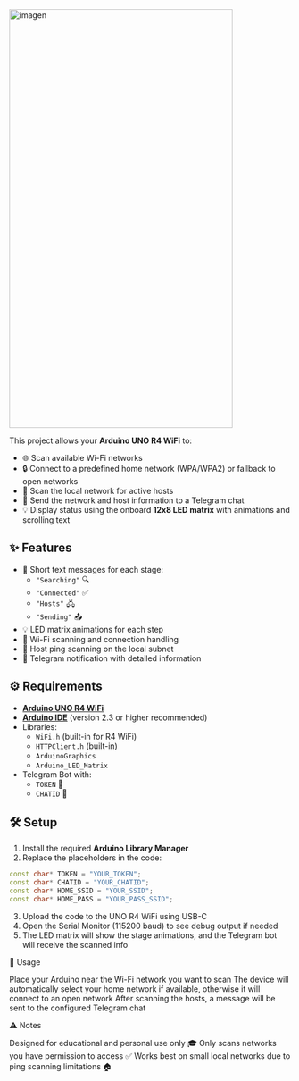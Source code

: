 <img width="400" height="750" alt="imagen" src="https://github.com/user-attachments/assets/c2145af2-3ba6-4617-b1ef-2ebc974f5408" />

This project allows your **Arduino UNO R4 WiFi** to:  

- 🌐 Scan available Wi-Fi networks  
- 🔒 Connect to a predefined home network (WPA/WPA2) or fallback to open networks  
- 📡 Scan the local network for active hosts  
- 📩 Send the network and host information to a Telegram chat  
- 💡 Display status using the onboard **12x8 LED matrix** with animations and scrolling text  

## ✨ Features

- 📝 Short text messages for each stage:  
  - `"Searching"` 🔍  
  - `"Connected"` ✅  
  - `"Hosts"` 🖧  
  - `"Sending"` 📤  
- 💡 LED matrix animations for each step  
- 📶 Wi-Fi scanning and connection handling  
- 🔎 Host ping scanning on the local subnet  
- 🤖 Telegram notification with detailed information  

## ⚙️ Requirements

- [**Arduino UNO R4 WiFi**](https://store.arduino.cc/products/uno-r4-wifi)  
- [**Arduino IDE**](https://www.arduino.cc/en/software/) (version 2.3 or higher recommended)  
- Libraries:  
  - `WiFi.h` (built-in for R4 WiFi)  
  - `HTTPClient.h` (built-in)  
  - `ArduinoGraphics`  
  - `Arduino_LED_Matrix`  
- Telegram Bot with:  
  - `TOKEN` 🔑  
  - `CHATID` 💬  

## 🛠 Setup

1. Install the required **Arduino Library Manager**
2. Replace the placeholders in the code:  

```cpp
const char* TOKEN = "YOUR_TOKEN";
const char* CHATID = "YOUR_CHATID";
const char* HOME_SSID = "YOUR_SSID";
const char* HOME_PASS = "YOUR_PASS_SSID";
```

3. Upload the code to the UNO R4 WiFi using USB-C
4. Open the Serial Monitor (115200 baud) to see debug output if needed
5. The LED matrix will show the stage animations, and the Telegram bot will receive the scanned info

🚦 Usage

Place your Arduino near the Wi-Fi network you want to scan
The device will automatically select your home network if available, otherwise it will connect to an open network
After scanning the hosts, a message will be sent to the configured Telegram chat

⚠️ Notes

Designed for educational and personal use only 🎓
Only scans networks you have permission to access ✅
Works best on small local networks due to ping scanning limitations 🏠
